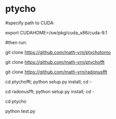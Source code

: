 # ptycho

#specify path to CUDA:

export CUDAHOME=/sw/pkg/cuda_x86/cuda-9.1

#then run:

git clone https://github.com/math-vrn/ptychotomo

git clone https://github.com/math-vrn/ptychofft

git clone https://github.com/math-vrn/radonusfft

cd ptychofft; python setup.py install; cd - 

cd radonusfft; python setup.py install; cd - 

cd ptycho

python test.py
